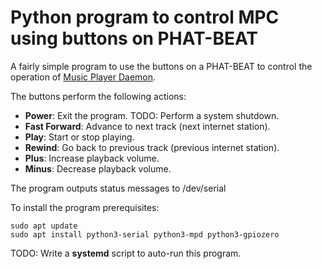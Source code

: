 # Python program to control MPC using buttons on PHAT-BEAT

A fairly simple program to use the buttons on a PHAT-BEAT
to control the operation of
[Music Player Daemon](https://mpd.readthedocs.io/en/stable/user.html).

The buttons perform the following actions:

*   **Power**: Exit the program. TODO: Perform a system shutdown.
*   **Fast Forward**: Advance to next track (next internet station).
*   **Play**: Start or stop playing.
*   **Rewind**: Go back to previous track (previous internet station).
*   **Plus**: Increase playback volume.
*   **Minus**: Decrease playback volume.

The program outputs status messages to /dev/serial

To install the program prerequisites:

````
sudo apt update
sudo apt install python3-serial python3-mpd python3-gpiozero
````

TODO: Write a **systemd** script to auto-run this program.
